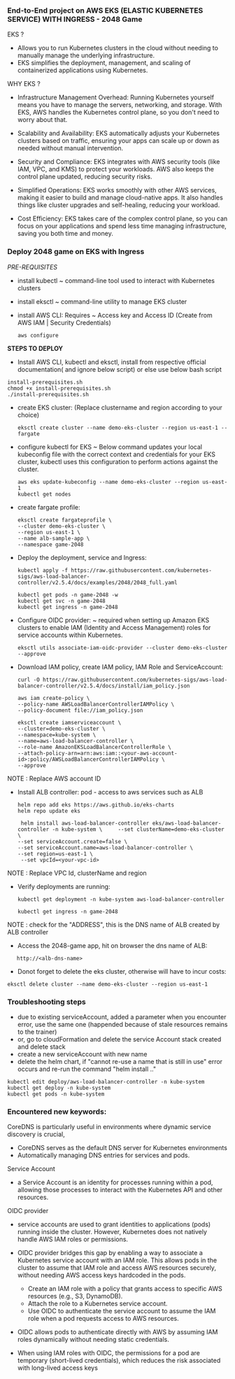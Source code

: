 ### End-to-End project on AWS EKS (ELASTIC KUBERNETES SERVICE) WITH INGRESS - 2048 Game

EKS ?

- Allows you to run Kubernetes clusters in the cloud without needing to manually manage the underlying infrastructure.
- EKS simplifies the deployment, management, and scaling of containerized applications using Kubernetes.


WHY EKS ?
- Infrastructure Management Overhead: Running Kubernetes yourself means you have to manage the servers, networking, and storage. With EKS, AWS handles the Kubernetes control plane, so you don't need to worry about that.

- Scalability and Availability: EKS automatically adjusts your Kubernetes clusters based on traffic, ensuring your apps can scale up or down as needed without manual intervention.

- Security and Compliance: EKS integrates with AWS security tools (like IAM, VPC, and KMS) to protect your workloads. AWS also keeps the control plane updated, reducing security risks.

- Simplified Operations: EKS works smoothly with other AWS services, making it easier to build and manage cloud-native apps. It also handles things like cluster upgrades and self-healing, reducing your workload.

- Cost Efficiency: EKS takes care of the complex control plane, so you can focus on your applications and spend less time managing infrastructure, saving you both time and money.


### Deploy 2048 game on EKS with Ingress

*PRE-REQUISITES*

- install kubectl ~ command-line tool used to interact with Kubernetes clusters

- install eksctl ~ command-line utility to manage EKS cluster

- install AWS CLI: Requires ~ Access key and Access ID (Create from AWS IAM | Security Credentials)
   
    ```
    aws configure
    ```


**STEPS TO DEPLOY**

- Install AWS CLI, kubectl and eksctl, install from respective official documentation( and ignore below script)  or else use below bash script 
```
install-prerequisites.sh 
chmod +x install-prerequisites.sh
./install-prerequisites.sh

```

- create EKS cluster: (Replace clustername and region according to your choice)

    ```
    eksctl create cluster --name demo-eks-cluster --region us-east-1 --fargate  

    ```

- configure kubectl for EKS ~ Below command updates your local kubeconfig file with the correct context and credentials for your EKS cluster, kubectl uses this configuration to perform actions against the cluster.
   
    ```
    aws eks update-kubeconfig --name demo-eks-cluster --region us-east-1
    kubectl get nodes
    ```

- create fargate profile:
   
    ```
    eksctl create fargateprofile \
    --cluster demo-eks-cluster \
    --region us-east-1 \
    --name alb-sample-app \
    --namespace game-2048
    ```

- Deploy the deployment, service and Ingress:
   
    ```
    kubectl apply -f https://raw.githubusercontent.com/kubernetes-sigs/aws-load-balancer-controller/v2.5.4/docs/examples/2048/2048_full.yaml
    ```

    ```
    kubectl get pods -n game-2048 -w
    kubectl get svc -n game-2048 
    kubectl get ingress -n game-2048
    ```

- Configure OIDC provider: ~ required when setting up Amazon EKS clusters to enable IAM (Identity and Access Management) roles for service accounts within Kubernetes.
    
    ```
    eksctl utils associate-iam-oidc-provider --cluster demo-eks-cluster --approve
    ```

- Download IAM policy, create IAM policy, IAM Role and ServiceAccount:
    
    ```
    curl -O https://raw.githubusercontent.com/kubernetes-sigs/aws-load-balancer-controller/v2.5.4/docs/install/iam_policy.json
    ```

    ```
    aws iam create-policy \
    --policy-name AWSLoadBalancerControllerIAMPolicy \
    --policy-document file://iam_policy.json
    ```

    ```
    eksctl create iamserviceaccount \
  --cluster=demo-eks-cluster \
  --namespace=kube-system \
  --name=aws-load-balancer-controller \
  --role-name AmazonEKSLoadBalancerControllerRole \
  --attach-policy-arn=arn:aws:iam::<your-aws-account-id>:policy/AWSLoadBalancerControllerIAMPolicy \
  --approve
    ```

NOTE : Replace AWS account ID 

- Install ALB controller:  pod - access to aws services such as ALB

    ```
    helm repo add eks https://aws.github.io/eks-charts
    helm repo update eks
    ```

    ```
     helm install aws-load-balancer-controller eks/aws-load-balancer-controller -n kube-system \     --set clusterName=demo-eks-cluster \
    --set serviceAccount.create=false \
    --set serviceAccount.name=aws-load-balancer-controller \
    --set region=us-east-1 \
     --set vpcId=<your-vpc-id>
    ```

NOTE : Replace VPC Id, clusterName and region 


- Verify deployments are running:
   
    ```
    kubectl get deployment -n kube-system aws-load-balancer-controller
    ```

    ```
    kubectl get ingress -n game-2048
    ```
NOTE : check for the "ADDRESS", this is the DNS name of ALB created by ALB controller

- Access the 2048-game app, hit on browser the dns name of ALB:
 
 ```
    http://<alb-dns-name>
 ```

- Donot forget to delete the eks cluster, otherwise will have to incur costs:
 
 ```
 eksctl delete cluster --name demo-eks-cluster --region us-east-1
 ```


### Troubleshooting steps 

- due to existing serviceAccount, added a parameter when you encounter error, use the same one (happended because of stale resources remains to the trainer)
- or, go to cloudFormation  and delete the service Account stack created and delete stack
- create a new serviceAccount with new name 
- delete the helm chart, if "cannot re-use a name that is still in use" error occurs and re-run the command "helm install .."

```
kubectl edit deploy/aws-load-balancer-controller -n kube-system
kubectl get deploy -n kube-system
kubectl get pods -n kube-system
```


### Encountered new keywords:

CoreDNS is particularly useful in environments where dynamic service discovery is crucial,
- CoreDNS serves as the default DNS server for Kubernetes environments 
- Automatically managing DNS entries for services and pods.


Service Account
- a Service Account is an identity for processes running within a pod, allowing those processes to interact with the Kubernetes API and other resources.

OIDC provider
- service accounts are used to grant identities to applications (pods) running inside the cluster. However, Kubernetes does not natively handle AWS IAM roles or permissions.
- OIDC provider bridges this gap by enabling a way to associate a Kubernetes service account with an IAM role. This allows pods in the cluster to assume that IAM role and access AWS resources securely, without needing AWS access keys hardcoded in the pods.
    - Create an IAM role with a policy that grants access to specific AWS resources (e.g., S3, DynamoDB).
    - Attach the role to a Kubernetes service account.
    - Use OIDC to authenticate the service account to assume the IAM role when a pod requests access to AWS resources.

- OIDC allows pods to authenticate directly with AWS by assuming IAM roles dynamically without needing static credentials.
- When using IAM roles with OIDC, the permissions for a pod are temporary (short-lived credentials), which reduces the risk associated with long-lived access keys